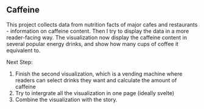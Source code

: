## Caffeine ##
This project collects data from nutrition facts of major cafes and restaurants - information on caffeine content. Then I try to display the data in a more reader-facing way.
The visualization now display the caffeine content in several popular energy drinks, and show how many cups of coffee it equivalent to.

Next Step:
1. Finish the second visualization, which is a vending machine where readers can select drinks they want and calculate the amount of caffeine
2. Try to intergrate all the visualization in one page (ideally svelte)
3. Combine the visualization with the story.
